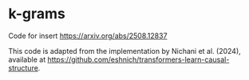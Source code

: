 # k-grams

Code for insert https://arxiv.org/abs/2508.12837

This code is adapted from the implementation by Nichani et al. (2024), available at https://github.com/eshnich/transformers-learn-causal-structure.


